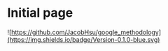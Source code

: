 # Initial page

![https://github.com/JacobHsu/google_methodology](https://img.shields.io/badge/Version-0.1.0-blue.svg)

